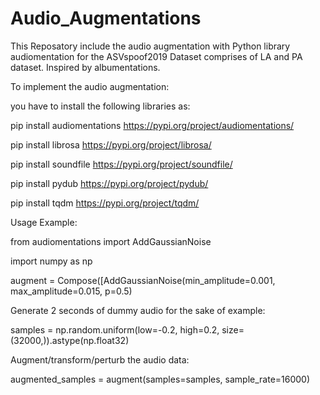 # Audio_Augmentations
This Reposatory include the audio augmentation with Python library audiomentation for the ASVspoof2019 Dataset comprises of LA and PA dataset. Inspired by albumentations. 

To implement the audio augmentation:

you have to install the following libraries as:

pip install audiomentations
https://pypi.org/project/audiomentations/

pip install librosa
https://pypi.org/project/librosa/

pip install soundfile
https://pypi.org/project/soundfile/

pip install pydub
https://pypi.org/project/pydub/

pip install tqdm
https://pypi.org/project/tqdm/

Usage Example:

from audiomentations import AddGaussianNoise

import numpy as np

augment = Compose([AddGaussianNoise(min_amplitude=0.001, max_amplitude=0.015, p=0.5)

Generate 2 seconds of dummy audio for the sake of example:

samples = np.random.uniform(low=-0.2, high=0.2, size=(32000,)).astype(np.float32)

Augment/transform/perturb the audio data:

augmented_samples = augment(samples=samples, sample_rate=16000)

